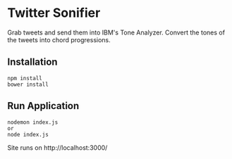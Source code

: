 # Twitter Sonifier
Grab tweets and send them into IBM's Tone Analyzer. Convert the tones of the tweets into chord progressions.

## Installation

```
npm install
bower install
```

## Run Application

```
nodemon index.js
or
node index.js
```

Site runs on http://localhost:3000/
